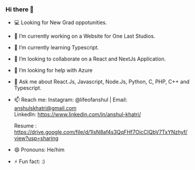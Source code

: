 ### Hi there 👋

<!--
**khat3680/khat3680** is a ✨ _special_ ✨ repository because its `README.md` (this file) appears on your GitHub profile. --->


- 💻 Looking for New Grad oppotunities.
- 🔭 I’m currently working on a Website for One Last Studios.
- 🌱 I’m currently learning Typescript.
- 👯 I’m looking to collaborate on a React and NextJs Application.
- 🤔 I’m looking for help with Azure 
- 💬 Ask me about React.Js, Javascript, Node.Js, Python, C, PHP, C++ and Typescript.
- 📫 Reach me:  Instagram:  @lifeofanshul  | Email: anshulskhatri@gmail.com  
                LinkedIn: https://www.linkedin.com/in/anshul-khatri/

  Resume : https://drive.google.com/file/d/1IsN8af4s3QqFHf7OicCIQbV7TxYNzhyf/view?usp=sharing
                
- 😄 Pronouns: He/him
- ⚡ Fun fact:  :)
